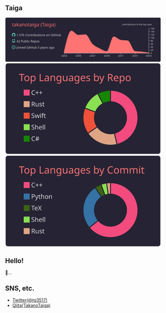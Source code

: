 ## Taiga

[![](https://raw.githubusercontent.com/TakanoTaiga/TakanoTaiga/main/profile-summary-card-output/aura_dark/0-profile-details.svg)](https://github.com/vn7n24fzkq/github-profile-summary-cards)
[![](https://raw.githubusercontent.com/TakanoTaiga/TakanoTaiga/main/profile-summary-card-output/aura_dark/1-repos-per-language.svg)](https://github.com/vn7n24fzkq/github-profile-summary-cards) [![](https://raw.githubusercontent.com/TakanoTaiga/TakanoTaiga/main/profile-summary-card-output/aura_dark/2-most-commit-language.svg)](https://github.com/vn7n24fzkq/github-profile-summary-cards)


## Hello!

👷...

<!-- I'm a Kosen student who also works as a student engineer at TIER IV.  -->

## SNS, etc.
- [Twitter(@tg3517)](https://twitter.com/tg3517)
- [Qiita(TakanoTaiga)](https://qiita.com/TakanoTaiga)
